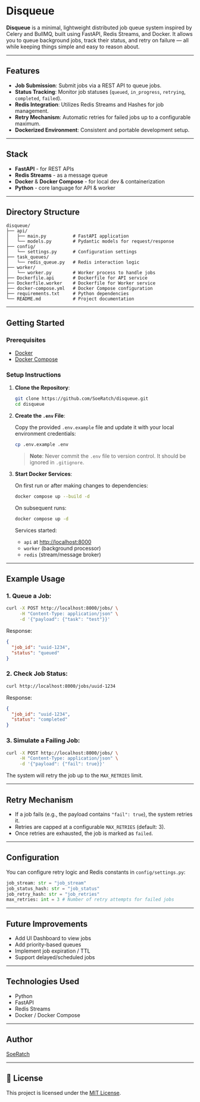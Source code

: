 # Disqueue

**Disqueue** is a minimal, lightweight distributed job queue system inspired by Celery and BullMQ, built using FastAPI, Redis Streams, and Docker. It allows you to queue background jobs, track their status, and retry on failure — all while keeping things simple and easy to reason about.

---

## Features

- **Job Submission**: Submit jobs via a REST API to queue jobs.
- **Status Tracking**: Monitor job statuses (`queued`, `in_progress`, `retrying`, `completed`, `failed`).
- **Redis Integration**: Utilizes Redis Streams and Hashes for job management.
- **Retry Mechanism**: Automatic retries for failed jobs up to a configurable maximum.
- **Dockerized Environment**: Consistent and portable development setup.

---

## Stack

- **FastAPI** - for REST APIs
- **Redis Streams** - as a message queue
- **Docker** & **Docker Compose** - for local dev & containerization
- **Python** - core language for API & worker

---

## Directory Structure

```
disqueue/
├── api/
│   ├── main.py          # FastAPI application
│   └── models.py        # Pydantic models for request/response
├── config/
│   └── settings.py      # Configuration settings
├── task_queues/
│   └── redis_queue.py   # Redis interaction logic
├── worker/
│   └── worker.py        # Worker process to handle jobs
├── Dockerfile.api       # Dockerfile for API service
├── Dockerfile.worker    # Dockerfile for Worker service
├── docker-compose.yml   # Docker Compose configuration
├── requirements.txt     # Python dependencies
└── README.md            # Project documentation
```

---

## Getting Started

### Prerequisites

- [Docker](https://www.docker.com/get-started)
- [Docker Compose](https://docs.docker.com/compose/install/)

### Setup Instructions

1. **Clone the Repository**:

    ```bash
    git clone https://github.com/SoeRatch/disqueue.git
    cd disqueue
    ```

2. **Create the `.env` File**:

   Copy the provided `.env.example` file and update it with your local environment credentials:

   ```bash
   cp .env.example .env
   ```

   > **Note**: Never commit the `.env` file to version control. It should be ignored in `.gitignore`.


3. **Start Docker Services**:

    On first run or after making changes to dependencies:
    ```bash
    docker compose up --build -d
    ```

    On subsequent runs:
    ```bash
    docker compose up -d
    ```

    Services started:

    - `api` at [http://localhost:8000](http://localhost:8000)
    - `worker` (background processor)
    - `redis` (stream/message broker)

---

## Example Usage

### 1. Queue a Job:

```bash
curl -X POST http://localhost:8000/jobs/ \
     -H "Content-Type: application/json" \
     -d '{"payload": {"task": "test"}}'
```

Response:

```json
{
  "job_id": "uuid-1234",
  "status": "queued"
}
```

### 2. Check Job Status:

```bash
curl http://localhost:8000/jobs/uuid-1234
```

Response:

```json
{
  "job_id": "uuid-1234",
  "status": "completed"
}
```

### 3. Simulate a Failing Job:

```bash
curl -X POST http://localhost:8000/jobs/ \
     -H "Content-Type: application/json" \
     -d '{"payload": {"fail": true}}'
```

The system will retry the job up to the `MAX_RETRIES` limit.

---

## Retry Mechanism

- If a job fails (e.g., the payload contains `"fail": true`), the system retries it.
- Retries are capped at a configurable `MAX_RETRIES` (default: 3).
- Once retries are exhausted, the job is marked as `failed`.

---

## Configuration

You can configure retry logic and Redis constants in `config/settings.py`:

```python
job_stream: str = "job_stream"
job_status_hash: str = "job_status"
job_retry_hash: str = "job_retries"
max_retries: int = 3 # Number of retry attempts for failed jobs
```

---

## Future Improvements

- Add UI Dashboard to view jobs
- Add priority-based queues
- Implement job expiration / TTL
- Support delayed/scheduled jobs

---

## Technologies Used

- Python
- FastAPI
- Redis Streams
- Docker / Docker Compose

---

## Author

[SoeRatch](https://github.com/SoeRatch)

---

## 📄 License

This project is licensed under the [MIT License](LICENSE).
